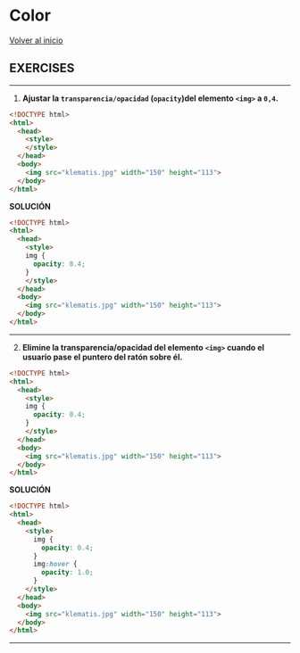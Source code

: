 # Color

[Volver al inicio](#-Color)

## EXERCISES

---------------------------------------------------------------------------

1. **Ajustar la `transparencia/opacidad` (`opacity`)del elemento `<img>` a `0,4`.**

```html
<!DOCTYPE html>
<html>
  <head>
    <style>
    </style>
  </head>
  <body>
    <img src="klematis.jpg" width="150" height="113">
  </body>
</html>
```

**SOLUCIÓN**

```html
<!DOCTYPE html>
<html>
  <head>
    <style>
    img {
      opacity: 0.4;
    }
    </style>
  </head>
  <body>
    <img src="klematis.jpg" width="150" height="113">
  </body>
</html>
```

---------------------------------------------------------------------------

2. **Elimine la transparencia/opacidad del elemento `<img>` cuando el usuario pase el puntero del ratón sobre él.**

```html
<!DOCTYPE html>
<html>
  <head>
    <style>
    img {
      opacity: 0.4;
    }
    </style>
  </head>
  <body>
    <img src="klematis.jpg" width="150" height="113">
  </body>
</html>
```

**SOLUCIÓN**

```html
<!DOCTYPE html>
<html>
  <head>
    <style>
      img {
        opacity: 0.4;
      }
      img:hover {
        opacity: 1.0;
      }
    </style>
  </head>
  <body>
    <img src="klematis.jpg" width="150" height="113">
  </body>
</html>
```

---------------------------------------------------------------------------
